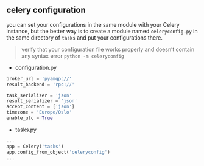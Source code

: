 ## celery configuration
you can set your configurations in the same module with your Celery instance, but the better way is to create a module named `celeryconfig.py` in the same directory of `tasks` and put your configurations there.

>  verify that your configuration file works properly and doesn’t contain any syntax error `python -m celeryconfig`  

* configuration.py
```python
broker_url = 'pyamqp://'
result_backend = 'rpc://'

task_serializer = 'json'
result_serializer = 'json'
accept_content = ['json']
timezone = 'Europe/Oslo'
enable_utc = True
```

* tasks.py
```python
...
app = Celery('tasks')
app.config_from_object('celeryconfig')
...
```
